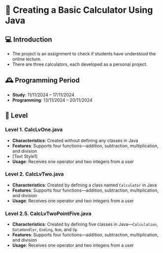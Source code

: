 # :1234: Creating a Basic Calculator Using Java

## :computer: Introduction
- The project is an assignment to check if students have understood the online lecture.
- There are three calculators, each developed as a personal project.
  

## 🕰️ Programming Period
- __Study__: 11/11/2024 – 17/11/2024
- __Programming__: 13/11/2024 – 20/11/2024

## 🚀 Level

### Level 1. CalcLvOne.java
- __Characteristics__: Created without defining any classes in Java
- __Features__: Supports four functions—addition, subtraction, multiplication, and division
- [Text Style1] 
- __Usage__: Receives one operator and two integers from a user

### Level 2. CalcLvTwo.java
- __Characteristics__: Created by defining a class named `Calculator` in Java
- __Features__: Supports four functions—addition, subtraction, multiplication, and division
- __Usage__: Receives one operator and two integers from a user

### Level 2.5. CalcLvTwoPointFive.java
- __Characteristics__: Created by defining five classes in Java—`Calculation`, `DataHandler`, `Ending`, `Num`, and `Op`
- __Features__: Supports four functions—addition, subtraction, multiplication, and division
- __Usage__: Receives one operator and two integers from a user

